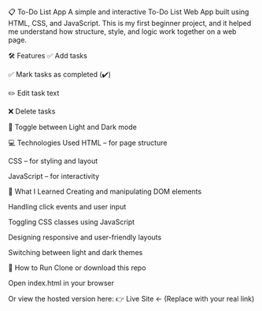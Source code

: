 📋 To-Do List App
A simple and interactive To-Do List Web App built using HTML, CSS, and JavaScript. This is my first beginner project, and it helped me understand how structure, style, and logic work together on a web page.

🛠️ Features
✅ Add tasks

✅ Mark tasks as completed (✔️)

✏️ Edit task text

❌ Delete tasks

🌙 Toggle between Light and Dark mode

💻 Technologies Used
HTML – for page structure

CSS – for styling and layout

JavaScript – for interactivity

🎯 What I Learned
Creating and manipulating DOM elements

Handling click events and user input

Toggling CSS classes using JavaScript

Designing responsive and user-friendly layouts

Switching between light and dark themes

🚀 How to Run
Clone or download this repo

Open index.html in your browser

Or view the hosted version here:
👉 Live Site ← (Replace with your real link)

